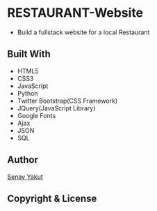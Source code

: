 # RESTAURANT-Website

* Build a fullstack website for a local Restaurant

## Built With
* HTML5
* CSS3
* JavaScript
* Python
* Twitter Bootstrap(CSS Framework)
* JQuery(JavaScript Library)
* Google Fonts
* Ajax
* JSON 
* SQL

## Author
<a href="https://www.linkedin.com/in/senaykt/">Senay Yakut</a>

## Copyright & License



